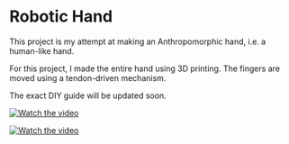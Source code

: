 # Robotic Hand

This project is my attempt at making an Anthropomorphic hand, i.e. a human-like hand. 

For this project, I made the entire hand using 3D printing. The fingers are moved using a tendon-driven mechanism. 

The exact DIY guide will be updated soon.

[![Watch the video](https://img.youtube.com/vi/bY_ZmujklgA/0.jpg)](https://youtube.com/shorts/bY_ZmujklgA)

[![Watch the video](https://img.youtube.com/vi/9Y1famk1BGc/0.jpg)](https://youtu.be/9Y1famk1BGc)

